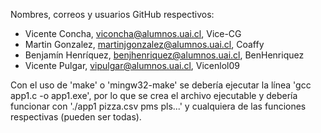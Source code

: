 Nombres, correos y usuarios GitHub respectivos:
- Vicente Concha, viconcha@alumnos.uai.cl, Vice-CG
- Martin Gonzalez, martinjgonzalez@alumnos.uai.cl, Coaffy
- Benjamín Henríquez, benjhenriquez@alumnos.uai.cl, BenHenriquez
- Vicente Pulgar, vipulgar@alumnos.uai.cl, Vicenlol09

Con el uso de 'make' o 'mingw32-make' se debería ejecutar la línea 'gcc app1.c -o app1.exe', por lo que se crea el archivo ejecutable y debería funcionar con './app1 pizza.csv pms pls...' y cualquiera de las funciones respectivas (pueden ser todas).